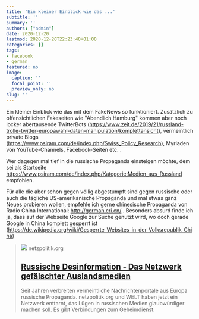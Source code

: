 ```yaml
---
title: 'Ein kleiner Einblick wie das ...'
subtitle: ''
summary: ''
authors: ["admin"]
date: 2020-12-20
lastmod: 2020-12-20T22:23:40+01:00
categories: []
tags:
- facebook
- german
featured: no
image:
  caption: ''
  focal_point: ''
  preview_only: no
slug: ''
---
```

Ein kleiner Einblick wie das mit dem FakeNews so funktioniert. Zusätzlich zu offensichtlichen Fakeseiten wie "Abendlich Hamburg" kommen aber noch locker abertausende TwitterBots (https://www.zeit.de/2019/21/russland-trolle-twitter-europawahl-daten-manipulation/komplettansicht), vermeintlich private Blogs (https://www.psiram.com/de/index.php/Swiss_Policy_Research), Myriaden von YouTube-Channels, Facebook-Seiten etc. . 

Wer dagegen mal tief in die russische Propaganda einsteigen möchte, dem sei als Startseite https://www.psiram.com/de/index.php/Kategorie:Medien_aus_Russland
empfohlen. 

Für alle die aber schon gegen völlig abgestumpft sind gegen russische oder auch die tägliche US-amerikanische Propaganda und mal etwas ganz Neues probieren wollen, empfehle ich gerne chinesische Propaganda von Radio China International: http://german.cri.cn/ . Besonders absurd finde ich ja, dass auf der Webseite Google zur Suche genutzt wird, wo doch gerade Google in China komplett gesperrt ist (https://de.wikipedia.org/wiki/Gesperrte_Websites_in_der_Volksrepublik_China)
> [![](https://cdn.netzpolitik.org/wp-upload/2020/12/putin.jpg)](https://netzpolitik.org/2020/russische-desinformation-das-netzwerk-gefaelschter-auslandsmedien/)
> netzpolitik.org
> ## [Russische Desinformation - Das Netzwerk gefälschter Auslandsmedien](https://netzpolitik.org/2020/russische-desinformation-das-netzwerk-gefaelschter-auslandsmedien/)
>
>Seit Jahren verbreiten vermeintliche Nachrichtenportale aus Europa russische Propaganda. netzpolitik.org und WELT haben jetzt ein Netzwerk enttarnt, das Lügen in russischen Medien glaubwürdiger machen soll. Es gibt Verbindungen zum Geheimdienst.


